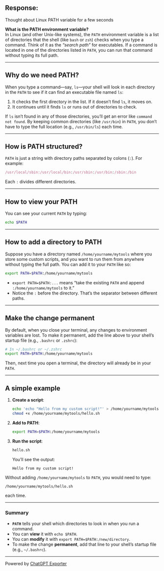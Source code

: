 ## Response:
Thought about Linux PATH variable for a few seconds

**What is the PATH environment variable?**  
In Linux (and other Unix-like systems), the `PATH` environment variable is a list of directories that the shell (like `bash` or `zsh`) checks when you type a command. Think of it as the _“search path”_ for executables. If a command is located in one of the directories listed in `PATH`, you can run that command without typing its full path.

* * *

Why do we need PATH?
--------------------

When you type a command—say, `ls`—your shell will look in each directory in the `PATH` to see if it can find an executable file named `ls`:

1.  It checks the first directory in the list. If it doesn’t find `ls`, it moves on.
2.  It continues until it finds `ls` or runs out of directories to check.

If `ls` isn’t found in any of those directories, you’ll get an error like `command not found`. By keeping common directories (like `/usr/bin`) in `PATH`, you don’t have to type the full location (e.g., `/usr/bin/ls`) each time.

* * *

How is PATH structured?
-----------------------

`PATH` is just a string with directory paths separated by colons (`:`). For example:

```javascript
/usr/local/sbin:/usr/local/bin:/usr/sbin:/usr/bin:/sbin:/bin
```

Each `:` divides different directories.

* * *

How to view your PATH
---------------------

You can see your current `PATH` by typing:

```bash
echo $PATH
```

* * *

How to add a directory to PATH
------------------------------

Suppose you have a directory named `/home/yourname/mytools` where you store some custom scripts, and you want to run them from anywhere without typing the full path. You can add it to your `PATH` like so:

```bash
export PATH=$PATH:/home/yourname/mytools
```

*   `export PATH=$PATH:...` means “take the existing `PATH` and append `:/home/yourname/mytools` to it.”
*   Notice the `:` before the directory. That’s the separator between different paths.

* * *

Make the change permanent
-------------------------

By default, when you close your terminal, any changes to environment variables are lost. To make it permanent, add the line above to your shell’s startup file (e.g., `.bashrc` or `.zshrc`):

```bash
# In ~/.bashrc or ~/.zshrc
export PATH=$PATH:/home/yourname/mytools
```

Then, next time you open a terminal, the directory will already be in your `PATH`.

* * *

A simple example
----------------

1.  **Create a script**:
    
    ```bash
    echo 'echo "Hello from my custom script!"' > /home/yourname/mytools/hello.sh
    chmod +x /home/yourname/mytools/hello.sh
    ```
    
2.  **Add to PATH**:
    
    ```bash
    export PATH=$PATH:/home/yourname/mytools
    ```
    
3.  **Run the script**:
    
    ```bash
    hello.sh
    ```
    
    You’ll see the output:
    
    ```vbnet
    Hello from my custom script!
    ```
    

Without adding `/home/yourname/mytools` to `PATH`, you would need to type:

```bash
/home/yourname/mytools/hello.sh
```

each time.

* * *

### Summary

*   **`PATH`** tells your shell which directories to look in when you run a command.
*   You can **view** it with `echo $PATH`.
*   You can **modify** it with `export PATH=$PATH:/new/directory`.
*   To make the change **permanent**, add that line to your shell’s startup file (e.g., `~/.bashrc`).



---
Powered by [ChatGPT Exporter](https://www.chatgptexporter.com)
